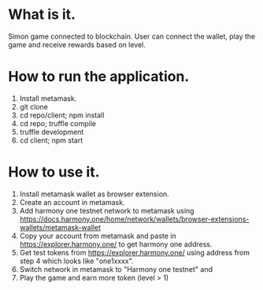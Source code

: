 # What is it.
Simon game connected to blockchain. User can connect the wallet, play the game and receive rewards based on level.

# How to run the application.
1. Install metamask.
2. git clone <repo>
3. cd repo/client; npm install
4. cd repo; truffle compile
5. truffle development
6. cd client; npm start 
  
# How to use it.
1. Install metamask wallet as browser extension.
2. Create an account in metamask.
3. Add harmony one testnet network to metamask using https://docs.harmony.one/home/network/wallets/browser-extensions-wallets/metamask-wallet
4. Copy your account from metamask and paste in https://explorer.harmony.one/ to get harmony one address.
5. Get test tokens from https://explorer.harmony.one/ using address from step 4 which looks like "one1xxxx".
6. Switch network in metamask to "Harmony one testnet" and
7. Play the game and earn more token (level > 1)
